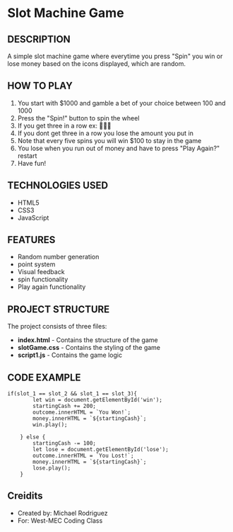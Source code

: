 # Slot Machine Game

## DESCRIPTION
A simple slot machine game where everytime you press "Spin" 
you win or lose money based on the icons displayed, which are random.

## HOW TO PLAY
1. You start with $1000 and gamble a bet of your choice between 100 and 1000
2. Press the "Spin!" button to spin the wheel
3. If you get three in a row ex: 🐲🐲🐲
4. If you dont get three in a row you lose the amount you put in
5. Note that every five spins you will win $100 to stay in the game
6. You lose when you run out of money and have to press "Play Again?" restart
7. Have fun!

## TECHNOLOGIES USED
- HTML5
- CSS3
- JavaScript

## FEATURES

- Random number generation
- point system
- Visual feedback
- spin functionality
- Play again functionality

## PROJECT STRUCTURE

The project consists of three files:
- **index.html** - Contains the structure of the game
- **slotGame.css** - Contains the styling of the game
- **script1.js** - Contains the game logic

## CODE EXAMPLE

```
if(slot_1 == slot_2 && slot_1 == slot_3){
        let win = document.getElementById('win');
        startingCash += 200;
        outcome.innerHTML = `You Won!`;
        money.innerHTML = `${startingCash}`;
        win.play();
        
    } else {
        startingCash -= 100;
        let lose = document.getElementById('lose');
        outcome.innerHTML = `You Lost!`;
        money.innerHTML = `${startingCash}`;
        lose.play();
    }
```

## Creidits

- Created by: Michael Rodriguez
- For: West-MEC Coding Class
